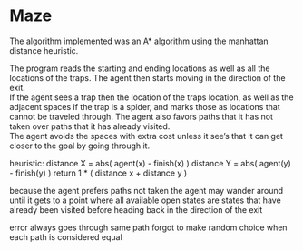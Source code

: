 # Maze
The algorithm implemented was an A* algorithm using the manhattan distance heuristic.

The program reads the starting and ending locations as well as all the locations of the traps.
The agent then starts moving in the direction of the exit.  
If the agent sees a trap then the location of the traps location, 
as well as the adjacent spaces if the trap is a spider,
and marks those as locations that cannot be traveled through. 
The agent also favors paths that it has not taken over paths that it has already visited.  
The agent avoids the spaces with extra cost unless it see’s that it can get closer to the goal by going through it.


heuristic:
	distance X = abs( agent(x) - finish(x) )
	distance Y = abs( agent(y) - finish(y) )
	return 1 * ( distance x + distance y )


because the agent prefers paths not taken the agent may wander around until it gets to a point where all
available open states are states that have already been visited before heading back in the direction of the exit

error always goes through same path forgot to make random choice when each path is considered equal
